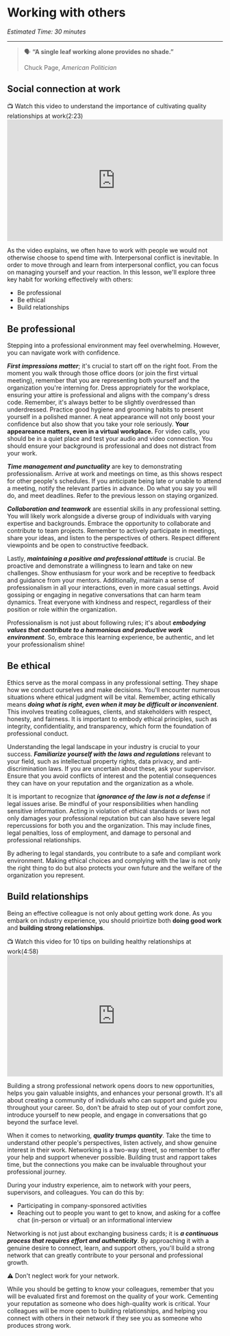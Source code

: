 # Working with others

*Estimated Time: 30 minutes*

---

>  🗣 **“A single leaf working alone provides no shade.”**
>
>  Chuck Page, _American Politician_

## Social connection at work

<aside> 
 📺 Watch this video to understand the importance of cultivating quality relationships at work(2:23)
 </aside>

 <div style="position: relative; padding-bottom: 56.25%; height: 0;">
  <iframe width="560" height="315" src="https://www.youtube.com/embed/kjLNpa--aX4" title="YouTube video player" frameborder="0" allow="accelerometer; autoplay; clipboard-write; encrypted-media; gyroscope; picture-in-picture; web-share" allowfullscreen style="position: absolute; top: 0; left: 0; width: 100%; height: 100%;"></iframe>
</div>
 
As the video explains, we often have to work with people we would not otherwise choose to spend time with. Interpersonal conflict is inevitable. In order to move through and learn from interpersonal conflict, you can focus on managing yourself and your reaction. In this lesson, we'll explore three key habit for working effectively with others: 

- Be professional
- Be ethical 
- Build relationships

## Be professional
Stepping into a professional environment may feel overwhelming. However, you can navigate work with confidence. 

**_First impressions matter_**; it's crucial to start off on the right foot. From the moment you walk through those office doors (or join the first virtual meeting), remember that you are representing both yourself and the organization you're interning for. Dress appropriately for the workplace, ensuring your attire is professional and aligns with the company's dress code. Remember, it's always better to be slightly overdressed than underdressed. Practice good hygiene and grooming habits to present yourself in a polished manner. A neat appearance will not only boost your confidence but also show that you take your role seriously. **Your appeareance matters, even in a virtual workplace.** For video calls, you should be in a quiet place and test your audio and video connection. You should ensure your background is professional and does not distract from your work. 

**_Time management and punctuality_** are key to demonstrating professionalism. Arrive at work and meetings on time, as this shows respect for other people's schedules. If you anticipate being late or unable to attend a meeting, notify the relevant parties in advance. Do what you say you will do, and meet deadlines. Refer to the previous lesson on staying organized.  

**_Collaboration and teamwork_** are essential skills in any professional setting. You will likely work alongside a diverse group of individuals with varying expertise and backgrounds. Embrace the opportunity to collaborate and contribute to team projects. Remember to actively participate in meetings, share your ideas, and listen to the perspectives of others. Respect different viewpoints and be open to constructive feedback.

Lastly, **_maintaining a positive and professional attitude_** is crucial. Be proactive and demonstrate a willingness to learn and take on new challenges. Show enthusiasm for your work and be receptive to feedback and guidance from your mentors. Additionally, maintain a sense of professionalism in all your interactions, even in more casual settings. Avoid gossiping or engaging in negative conversations that can harm team dynamics. Treat everyone with kindness and respect, regardless of their position or role within the organization. 

Professionalism is not just about following rules; it's about **_embodying values that contribute to a harmonious and productive work environment_**. So, embrace this learning experience, be authentic, and let your professionalism shine!
</div>

## Be ethical
Ethics serve as the moral compass in any professional setting. They shape how we conduct ourselves and make decisions. You'll encounter numerous situations where ethical judgment will be vital. Remember, acting ethically means **_doing what is right, even when it may be difficult or inconvenient_**. This involves treating colleagues, clients, and stakeholders with respect, honesty, and fairness. It is important to embody ethical principles, such as integrity, confidentiality, and transparency, which form the foundation of professional conduct. 

Understanding the legal landscape in your industry is  crucial to your success. **_Familiarize yourself with the laws and regulations_** relevant to your field, such as intellectual property rights, data privacy, and anti-discrimination laws. If you are uncertain about these, ask your supervisor. Ensure that you avoid conflicts of interest and the potential consequences they can have on your reputation and the organization as a whole.

It is important to recognize that **_ignorance of the law is not a defense_** if legal issues arise. Be mindful of your responsibilities when handling sensitive information. Acting in violation of ethical standards or laws not only damages your professional reputation but can also have severe legal repercussions for both you and the organization. This may include fines, legal penalties, loss of employment, and damage to personal and professional relationships.

By adhering to legal standards, you contribute to a safe and compliant work environment. Making ethical choices and complying with the law is not only the right thing to do but also protects your own future and the welfare of the organization you represent.
</div>

## Build relationships

Being an effective colleague is not only about getting work done. As you embark on industry experience, you should prioirtize both **doing good work** and **building strong relationships**. 


<aside>
 📺 Watch this video for 10 tips on building healthy relationships at work(4:58)
 </aside>

<div style="position: relative; padding-bottom: 56.25%; height: 0;">
  <iframe width="560" height="315" src="https://www.youtube.com/embed/Q1eHyQ19Q1c?start=8" title="YouTube video player" frameborder="0" allow="accelerometer; autoplay; clipboard-write; encrypted-media; gyroscope; picture-in-picture; web-share" allowfullscreen style="position: absolute; top: 0; left: 0; width: 100%; height: 100%;"></iframe>
</div>

Building a strong professional network opens doors to new opportunities, helps you gain valuable insights, and enhances your personal growth. It's all about creating a community of individuals who can support and guide you throughout your career. So, don't be afraid to step out of your comfort zone, introduce yourself to new people, and engage in conversations that go beyond the surface level.

When it comes to networking, **_quality trumps quantity_**. Take the time to understand other people's perspectives, listen actively, and show genuine interest in their work. Networking is a two-way street, so remember to offer your help and support whenever possible. Building trust and rapport takes time, but the connections you make can be invaluable throughout your professional journey.

During your industry experience, aim to network with your peers, supervisors, and colleagues. You can do this by:
 - Participating in company-sponsored activities
 - Reaching out to people you want to get to know, and asking for a coffee chat (in-person or virtual) or an informational interview 

Networking is not just about exchanging business cards; it is **_a continuous process that requires effort and authenticity_**. By approaching it with a genuine desire to connect, learn, and support others, you'll build a strong network that can greatly contribute to your personal and professional growth. 

<aside>
 ⚠️ Don't neglect work for your network. 
 </aside>

While you should be getting to know your colleagues, remember that you will be evaluated first and foremost on the quality of your work. Cementing your reputation as someone who does high-quality work is critical. Your colleagues will be more open to building relationships, and helping you connect with others in their network if they see you as someone who produces strong work. 
